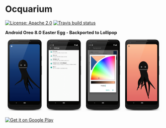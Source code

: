 # Ocquarium
[![License: Apache 2.0](https://img.shields.io/badge/License-Apache%202.0-blue.svg)](https://opensource.org/licenses/Apache-2.0)
[![Travis build status](https://api.travis-ci.org/ZeevoX/Ocquarium.svg?branch=master)](https://travis-ci.org/ZeevoX/Ocquarium)

**Android Oreo 8.0 Easter Egg - Backported to Lollipop**

![Screenshots](./art/art-min.png?raw=true)

<a href="https://play.google.com/store/apps/details?id=com.zeevox.octo">
  <img height="50" alt="Get it on Google Play"
      src="https://play.google.com/intl/en_us/badges/images/apps/en-play-badge.png" />
</a>
